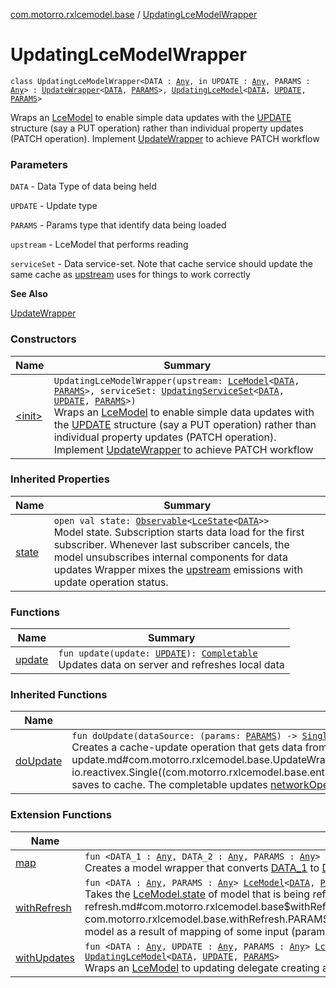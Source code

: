 [com.motorro.rxlcemodel.base](../index.md) / [UpdatingLceModelWrapper](./index.md)

# UpdatingLceModelWrapper

`class UpdatingLceModelWrapper<DATA : `[`Any`](https://kotlinlang.org/api/latest/jvm/stdlib/kotlin/-any/index.html)`, in UPDATE : `[`Any`](https://kotlinlang.org/api/latest/jvm/stdlib/kotlin/-any/index.html)`, PARAMS : `[`Any`](https://kotlinlang.org/api/latest/jvm/stdlib/kotlin/-any/index.html)`> : `[`UpdateWrapper`](../-update-wrapper/index.md)`<`[`DATA`](index.md#DATA)`, `[`PARAMS`](index.md#PARAMS)`>, `[`UpdatingLceModel`](../-updating-lce-model/index.md)`<`[`DATA`](index.md#DATA)`, `[`UPDATE`](index.md#UPDATE)`, `[`PARAMS`](index.md#PARAMS)`>`

Wraps an [LceModel](../-lce-model/index.md) to enable simple data updates with the [UPDATE](index.md#UPDATE) structure
(say a PUT operation) rather than individual property updates (PATCH operation).
Implement [UpdateWrapper](../-update-wrapper/index.md) to achieve PATCH workflow

### Parameters

`DATA` - Data Type of data being held

`UPDATE` - Update type

`PARAMS` - Params type that identify data being loaded

`upstream` - LceModel that performs reading

`serviceSet` - Data service-set. Note that cache service should update the
same cache as [upstream](#) uses for things to work correctly

**See Also**

[UpdateWrapper](../-update-wrapper/index.md)

### Constructors

| Name | Summary |
|---|---|
| [&lt;init&gt;](-init-.md) | `UpdatingLceModelWrapper(upstream: `[`LceModel`](../-lce-model/index.md)`<`[`DATA`](index.md#DATA)`, `[`PARAMS`](index.md#PARAMS)`>, serviceSet: `[`UpdatingServiceSet`](../../com.motorro.rxlcemodel.base.service/-updating-service-set/index.md)`<`[`DATA`](index.md#DATA)`, `[`UPDATE`](index.md#UPDATE)`, `[`PARAMS`](index.md#PARAMS)`>)`<br>Wraps an [LceModel](../-lce-model/index.md) to enable simple data updates with the [UPDATE](index.md#UPDATE) structure (say a PUT operation) rather than individual property updates (PATCH operation). Implement [UpdateWrapper](../-update-wrapper/index.md) to achieve PATCH workflow |

### Inherited Properties

| Name | Summary |
|---|---|
| [state](../-update-wrapper/state.md) | `open val state: `[`Observable`](http://reactivex.io/RxJava/2.x/javadoc/io/reactivex/Observable.html)`<`[`LceState`](../-lce-state/index.md)`<`[`DATA`](../-update-wrapper/index.md#DATA)`>>`<br>Model state. Subscription starts data load for the first subscriber. Whenever last subscriber cancels, the model unsubscribes internal components for data updates Wrapper mixes the [upstream](#) emissions with update operation status. |

### Functions

| Name | Summary |
|---|---|
| [update](update.md) | `fun update(update: `[`UPDATE`](index.md#UPDATE)`): `[`Completable`](http://reactivex.io/RxJava/2.x/javadoc/io/reactivex/Completable.html)<br>Updates data on server and refreshes local data |

### Inherited Functions

| Name | Summary |
|---|---|
| [doUpdate](../-update-wrapper/do-update.md) | `fun doUpdate(dataSource: (params: `[`PARAMS`](../-update-wrapper/index.md#PARAMS)`) -> `[`Single`](http://reactivex.io/RxJava/2.x/javadoc/io/reactivex/Single.html)`<out `[`Entity`](../../com.motorro.rxlcemodel.base.entity/-entity/index.md)`<`[`DATA`](../-update-wrapper/index.md#DATA)`>>): `[`Completable`](http://reactivex.io/RxJava/2.x/javadoc/io/reactivex/Completable.html)<br>Creates a cache-update operation that gets data from [dataSource](../-update-wrapper/do-update.md#com.motorro.rxlcemodel.base.UpdateWrapper$doUpdate(kotlin.Function1((com.motorro.rxlcemodel.base.UpdateWrapper.PARAMS, io.reactivex.Single((com.motorro.rxlcemodel.base.entity.Entity((com.motorro.rxlcemodel.base.UpdateWrapper.DATA)))))))/dataSource) and saves to cache. The completable updates [networkOperationState](#) to mix state to original [upstream](#) |

### Extension Functions

| Name | Summary |
|---|---|
| [map](../map.md) | `fun <DATA_1 : `[`Any`](https://kotlinlang.org/api/latest/jvm/stdlib/kotlin/-any/index.html)`, DATA_2 : `[`Any`](https://kotlinlang.org/api/latest/jvm/stdlib/kotlin/-any/index.html)`, PARAMS : `[`Any`](https://kotlinlang.org/api/latest/jvm/stdlib/kotlin/-any/index.html)`> `[`LceModel`](../-lce-model/index.md)`<`[`DATA_1`](../map.md#DATA_1)`, `[`PARAMS`](../map.md#PARAMS)`>.map(mapper: (data: `[`DATA_1`](../map.md#DATA_1)`) -> `[`DATA_2`](../map.md#DATA_2)`): `[`LceModel`](../-lce-model/index.md)`<`[`DATA_2`](../map.md#DATA_2)`, `[`PARAMS`](../map.md#PARAMS)`>`<br>Creates a model wrapper that converts [DATA_1](../map.md#DATA_1) to [DATA_2](../map.md#DATA_2) |
| [withRefresh](../with-refresh.md) | `fun <DATA : `[`Any`](https://kotlinlang.org/api/latest/jvm/stdlib/kotlin/-any/index.html)`, PARAMS : `[`Any`](https://kotlinlang.org/api/latest/jvm/stdlib/kotlin/-any/index.html)`> `[`LceModel`](../-lce-model/index.md)`<`[`DATA`](../with-refresh.md#DATA)`, `[`PARAMS`](../with-refresh.md#PARAMS)`>.withRefresh(refreshStream: `[`Observable`](http://reactivex.io/RxJava/2.x/javadoc/io/reactivex/Observable.html)`<`[`Int`](https://kotlinlang.org/api/latest/jvm/stdlib/kotlin/-int/index.html)`>): `[`Observable`](http://reactivex.io/RxJava/2.x/javadoc/io/reactivex/Observable.html)`<`[`LceState`](../-lce-state/index.md)`<`[`DATA`](../with-refresh.md#DATA)`>>`<br>Takes the [LceModel.state](../-lce-use-case/state.md) of model that is being refreshed each time [refreshStream](../with-refresh.md#com.motorro.rxlcemodel.base$withRefresh(com.motorro.rxlcemodel.base.LceModel((com.motorro.rxlcemodel.base.withRefresh.DATA, com.motorro.rxlcemodel.base.withRefresh.PARAMS)), io.reactivex.Observable((kotlin.Int)))/refreshStream) emits a value Useful when you create a model as a result of mapping of some input (params for example) and the [LceModel.refresh](../-lce-use-case/refresh.md) property becomes invisible for the outside world |
| [withUpdates](../with-updates.md) | `fun <DATA : `[`Any`](https://kotlinlang.org/api/latest/jvm/stdlib/kotlin/-any/index.html)`, UPDATE : `[`Any`](https://kotlinlang.org/api/latest/jvm/stdlib/kotlin/-any/index.html)`, PARAMS : `[`Any`](https://kotlinlang.org/api/latest/jvm/stdlib/kotlin/-any/index.html)`> `[`LceModel`](../-lce-model/index.md)`<`[`DATA`](../with-updates.md#DATA)`, `[`PARAMS`](../with-updates.md#PARAMS)`>.withUpdates(serviceSet: `[`UpdatingServiceSet`](../../com.motorro.rxlcemodel.base.service/-updating-service-set/index.md)`<`[`DATA`](../with-updates.md#DATA)`, `[`UPDATE`](../with-updates.md#UPDATE)`, `[`PARAMS`](../with-updates.md#PARAMS)`>): `[`UpdatingLceModel`](../-updating-lce-model/index.md)`<`[`DATA`](../with-updates.md#DATA)`, `[`UPDATE`](../with-updates.md#UPDATE)`, `[`PARAMS`](../with-updates.md#PARAMS)`>`<br>Wraps an [LceModel](../-lce-model/index.md) to updating delegate creating an [UpdatingLceModel](../-updating-lce-model/index.md) |
